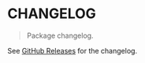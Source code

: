 # CHANGELOG

> Package changelog.

See [GitHub Releases](https://github.com/stdlib-js/assert-is-null/releases) for the changelog.